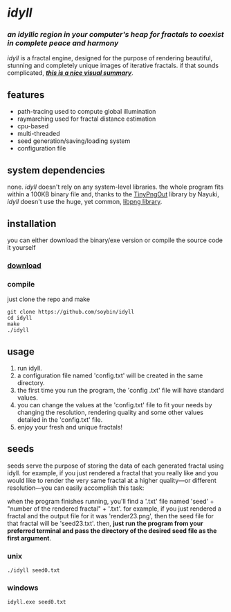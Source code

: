 # _idyll_

### _an idyllic region in your computer's heap for fractals to coexist in complete peace and harmony_
_idyll_ is a fractal engine, designed for the purpose of rendering beautiful, stunning and completely unique images of iterative fractals. if that sounds complicated, [**_this is a nice visual summary_**](https://youtu.be/cFykbtJmg4A).

## features
* path-tracing used to compute global illumination
* raymarching used for fractal distance estimation
* cpu-based
* multi-threaded
* seed generation/saving/loading system
* configuration file

## system dependencies
none. _idyll_ doesn't rely on any system-level libraries. the whole program fits within a 100KB binary file and, thanks to the [TinyPngOut](https://www.nayuki.io/page/tiny-png-output) library by Nayuki, _idyll_ doesn't use the huge, yet common, [libpng library](http://www.libpng.org/pub/png/libpng.html).

## installation
you can either download the binary/exe version or compile the source code it yourself
### [download](https://soybin.itch.io/idyll)
### compile
just clone the repo and make
```
git clone https://github.com/soybin/idyll
cd idyll
make
./idyll
```

## usage
1. run idyll.
1. a configuration file named 'config.txt' will be created in the same directory.
1. the first time you run the program, the 'config .txt' file will have standard values.
1. you can change the values at the 'config.txt' file to fit your needs by changing the resolution, rendering quality and some other values detailed in the 'config.txt' file.
1. enjoy your fresh and unique fractals!

## seeds
seeds serve the purpose of storing the data of each generated fractal using idyll. for example, if you just rendered a fractal that you really like and you would like to render the very same fractal at a higher quality—or different resolution—you can easily accomplish this task:

when the program finishes running, you'll find a '.txt' file named 'seed' + "number of the rendered fractal" + '.txt'. for example, if you just rendered a fractal and the output file for it was 'render23.png', then the seed file for that fractal will be 'seed23.txt'. then, **just run the program from your preferred terminal and pass the directory of the desired seed file as the first argument**.

### unix
```
./idyll seed0.txt
```
### windows
```
idyll.exe seed0.txt
```
